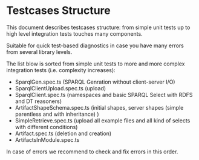 
# Testcases Structure

This document describes testcases structure: from simple unit tests up to high level integration tests touches many components.

Suitable for quick test-based diagnostics in case you have many errors from several library levels.

The list blow is sorted from simple unit tests to more and more complex integration tests (i.e. complexity increases):
 - SparqlGen.spec.ts (SPARQL Genration without client-server I/O)
 - SparqlClientUpload.spec.ts (upload)
 - SparqlClient.spec.ts (namespaces and basic SPARQL Select with RDFS and DT reasoners)
 - ArtifactShapeSchema.spec.ts (initial shapes, server shapes (simple parentless and with inheritance) )
 - SimpleRetrieve.spec.ts (upload all example files and all kind of selects with different conditions)
 - Artifact.spec.ts (deletion and creation)
 - ArtifactsInModule.spec.ts


In case of errors we recommend to check and fix errors in this order.
